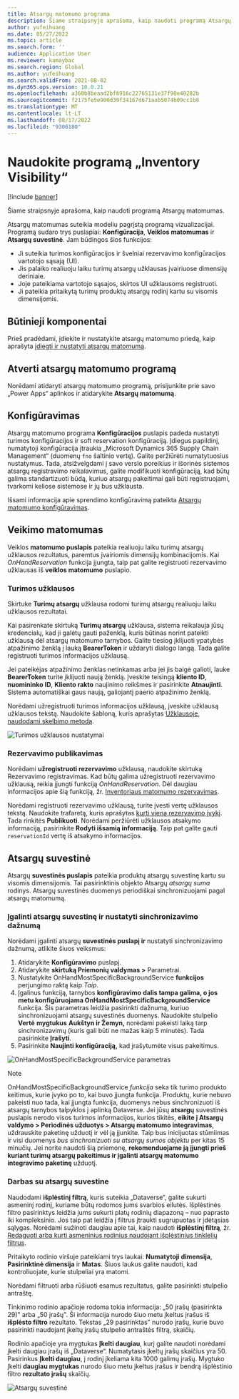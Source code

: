 ```yaml
---
title: Atsargų matomumo programa
description: Šiame straipsnyje aprašoma, kaip naudoti programą Atsargų matomumas.
author: yufeihuang
ms.date: 05/27/2022
ms.topic: article
ms.search.form: ''
audience: Application User
ms.reviewer: kamaybac
ms.search.region: Global
ms.author: yufeihuang
ms.search.validFrom: 2021-08-02
ms.dyn365.ops.version: 10.0.21
ms.openlocfilehash: a360b8beaad2bf6916c22765131e37f90e40282b
ms.sourcegitcommit: f2175fe5e900d39f34167d671aab5074b09cc1b8
ms.translationtype: MT
ms.contentlocale: lt-LT
ms.lasthandoff: 08/17/2022
ms.locfileid: "9306180"
---
```

# <a name="use-the-inventory-visibility-app"></a>Naudokite programą „Inventory Visibility“

[!include [banner](../includes/banner.md)]


Šiame straipsnyje aprašoma, kaip naudoti programą Atsargų matomumas.

Atsargų matomumas suteikia modeliu pagrįstą programą vizualizacijai. Programą sudaro trys puslapiai: **Konfigūracija**, **Veiklos matomumas** ir **Atsargų suvestinė**. Jam būdingos šios funkcijos:

- Ji suteikia turimos konfigūracijos ir švelniai rezervavimo konfigūracijos vartotojo sąsają (UI).
- Jis palaiko realiuoju laiku turimų atsargų užklausas įvairiuose dimensijų deriniaie.
- Joje pateikiama vartotojo sąsajos, skirtos UI užklausoms registruoti.
- Ji pateikia pritaikytą turimų produktų atsargų rodinį kartu su visomis dimensijomis.

## <a name="prerequisites"></a>Būtinieji komponentai

Prieš pradėdami, įdiekite ir nustatykite atsargų matomumo priedą, kaip aprašyta [įdiegti ir nustatyti atsargų matomumą](inventory-visibility-setup.md).

## <a name="open-the-inventory-visibility-app"></a>Atverti atsargų matomumo programą

Norėdami atidaryti atsargų matomumo programą, prisijunkite prie savo „Power Apps“ aplinkos ir atidarykite **Atsargų matomumą**.

## <a name="configuration"></a><a name="configuration"></a>Konfigūravimas

Atsargų matomumo programa **Konfigūracijos** puslapis padeda nustatyti turimos konfigūracijos ir soft reservation konfigūraciją. Įdiegus papildinį, numatytoji konfigūracija įtraukia „Microsoft Dynamics 365 Supply Chain Management“ (duomenų `fno` šaltinio vertę). Galite peržiūrėti numatytuosius nustatymus. Tada, atsižvelgdami į savo verslo poreikius ir išorinės sistemos atsargų registravimo reikalavimus, galite modifikuoti konfigūraciją, kad būtų galima standartizuoti būdą, kuriuo atsargų pakeitimai gali būti registruojami, tvarkomi keliose sistemose ir jų bus užklausta.

Išsami informacija apie sprendimo konfigūravimą pateikta [Atsargų matomumo konfigūravimas](inventory-visibility-configuration.md).

## <a name="operational-visibility"></a>Veikimo matomumas

Veiklos **matomumo puslapis** pateikia realiuoju laiku turimų atsargų užklausos rezultatus, paremtus įvairiomis dimensijų kombinacijomis. Kai *OnHandReservation* funkcija įjungta, taip pat galite registruoti rezervavimo užklausas iš **veiklos matomumo** puslapio.

### <a name="on-hand-query"></a>Turimos užklausos

Skirtuke **Turimų atsargų** užklausa rodomi turimų atsargų realiuoju laiku užklausos rezultatai.

Kai pasirenkate skirtuką **Turimų atsargų** užklausa, sistema reikalauja jūsų kredencialų, kad ji galėtų gauti paženklą, kuris būtinas norint pateikti užklausą dėl atsargų matomumo tarnybos. Galite tiesiog įklijuoti ypatybės atpažinimo ženklą į lauką **BearerToken** ir uždaryti dialogo langą. Tada galite registruoti turimos informacijos užklausą.

Jei pateikėjas atpažinimo ženklas netinkamas arba jei jis baigė galioti, lauke **BearerToken** turite įklijuoti naują ženklą. Įveskite teisingą **kliento ID**, **nuomininko ID**, **Kliento rakto** naujinimo reikšmes ir pasirinkite **Atnaujinti**. Sistema automatiškai gaus naują, galiojantį paerio atpažinimo ženklą.

Norėdami užregistruoti turimos informacijos užklausą, įveskite užklausą užklausos tekstą. Naudokite šabloną, kuris aprašytas [Užklausoje, naudodami skelbimo metodą](inventory-visibility-api.md#query-with-post-method).

![Turimos užklausos nustatymai](media/inventory-visibility-query-settings.png "Turimos užklausos nustatymai")

### <a name="reservation-posting"></a>Rezervavimo publikavimas

Norėdami **užregistruoti rezervavimo** užklausą, naudokite skirtuką Rezervavimo registravimas. Kad būtų galima užregistruoti rezervavimo užklausą, reikia įjungti funkciją *OnHandReservation*. Dėl daugiau informacijos apie šią funkciją, žr. [Inventoriaus matomumo rezervavimas](inventory-visibility-reservations.md).

Norėdami registruoti rezervavimo užklausą, turite įvesti vertę užklausos tekstą. Naudokite trafaretą, kuris aprašytas [kurti vieną rezervavimo įvykį](inventory-visibility-api.md#create-one-reservation-event). Tada rinkitės **Publikuoti**. Norėdami peržiūrėti užklausos atsakymo informaciją, pasirinkite **Rodyti išsamią informaciją**. Taip pat galite gauti  `reservationId` vertę iš atsakymo informacijos.

## <a name="inventory-summary"></a><a name="inventory-summary"></a>Atsargų suvestinė

Atsargų **suvestinės puslapis** pateikia produktų atsargų suvestinę kartu su visomis dimensijomis. Tai pasirinktinis objekto Atsargų *atsargų suma* rodinys. Atsargų suvestinės duomenys periodiškai sinchronizuojami pagal atsargų matomumą.

### <a name="enable-the-inventory-summary-and-set-the-synchronization-frequency"></a>Įgalinti atsargų suvestinę ir nustatyti sinchronizavimo dažnumą

Norėdami įgalinti atsargų **suvestinės puslapį ir** nustatyti sinchronizavimo dažnumą, atlikite šiuos veiksmus:

1. Atidarykite **Konfigūravimo** puslapį.
1. Atidarykite **skirtuką Priemonių valdymas >** Parametrai.
1. Nustatykite OnHandMostSpecificBackgroundService **funkcijos** perjungimo raktą kaip *Taip*.
1. Įgalinus funkciją, tarnybos **konfigūravimo** **dalis tampa galima, o jos metu konfigūruojama OnHandMostSpecificBackgroundService** funkcija. Šis parametras leidžia pasirinkti dažnumą, kuriuo sinchronizuojami atsargų suvestinės duomenys. Naudokite stulpelio **Vertė** **mygtukus** **Aukštyn ir Žemyn,** norėdami pakeisti laiką tarp sinchronizavimų (kuris gali būti ne mažas kaip 5 minutės). Tada pasirinkite **Įrašyti**.
1. Pasirinkite **Naujinti konfigūraciją,** kad įrašytumėte visus pakeitimus.

![OnHandMostSpecificBackgroundService parametras](media/inventory-visibility-ohms-freq.PNG "OnHandMostSpecificBackgroundService parametras")

> [!NOTE]
> OnHandMostSpecificBackgroundService *funkcija* seka tik turimo produkto keitimus, kurie įvyko po to, kai buvo įjungta funkcija. Produktų, kurie nebuvo pakeisti nuo tada, kai įjungta funkcija, duomenys nebus sinchronizuoti iš atsargų tarnybos talpyklos į aplinką Dataverse. Jei jūsų **atsargų** suvestinės puslapis nerodo visos turimos informacijos, kurios tikitės, **eikite į Atsargų valdymo > Periodinės užduotys > Atsargų matomumo integravimas**, uždrauskite paketinę užduotį ir vėl ją įjunkite. Taip bus inicijuotas stūmiimas ir visi duomenys *bus sinchronizuoti su atsargų sumos objektu* per kitas 15 minučių. Jei norite naudoti šią priemonę, **rekomenduojame ją įjungti prieš kuriant turimų atsargų pakeitimus ir įgalinti atsargų matomumo integravimo paketinę** užduotį.

### <a name="work-with-the-inventory-summary"></a>Darbas su atsargų suvestine

Naudodami **išplėstinį filtrą**, kuris suteikia „Dataverse“, galite sukurti asmeninį rodinį, kuriame būtų rodomos jums svarbios eilutės. Išplėstinės filtro pasirinktys leidžia jums sukurti platų rodinių diapazoną – nuo paprasto iki kompleksinio. Jos taip pat leidžia į filtrus įtraukti sugrupuotas ir įdėtąsias sąlygas. Norėdami sužinoti daugiau apie tai, kaip naudoti **išplėstinį filtrą**, žr. [Redaguoti arba kurti asmeninius rodinius naudojant išplėstinius tinklelių filtrus](/powerapps/user/grid-filters-advanced).

Pritaikyto rodinio viršuje pateikiami trys laukai: **Numatytoji dimensija**, **Pasirinktinė dimensija** ir **Matas**. Šiuos laukus galite naudoti, kad kontroliuojate, kurie stulpeliai yra matomi.

Norėdami filtruoti arba rūšiuoti esamus rezultatus, galite pasirinkti stulpelio antraštę.

Tinkinimo rodinio apačioje rodoma tokia informacija: „50 įrašų (pasirinkta 29)" arba „50 įrašų". Ši informacija nurodo šiuo metu įkeltus įrašus iš **išplėsto filtro** rezultato. Tekstas „29 pasirinktas" nurodo įrašų, kurie buvo pasirinkti naudojant įkeltų įrašų stulpelio antraštės filtrą, skaičių.

Rodinio apačioje yra mygtukas **Įkelti daugiau**, kurį galite naudoti norėdami įkelti daugiau įrašų iš „Dataverse“. Numatytasis įkeltų įrašų skaičius yra 50. Pasirinkus **Įkelti daugiau**, į rodinį įkeliama kita 1000 galimų įrašų. Mygtuko Įkelti **daugiau mygtukas** nurodo šiuo metu įkeltus įrašus ir bendrą išplėstinio filtro **rezultato įrašų** skaičių.

![Atsargų suvestinė](media/inventory-visibility-onhand-list.png "Atsargų suvestinė")
